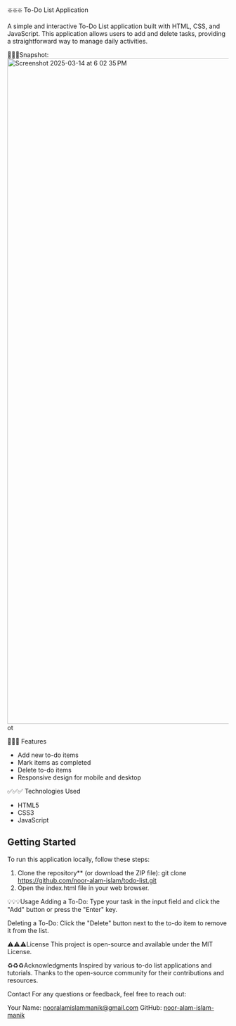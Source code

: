 ❇️❇️❇️ To-Do List Application

A simple and interactive To-Do List application built with HTML, CSS, and JavaScript. This application allows users to add and delete tasks, providing 
a straightforward way to manage daily activities.

📸📸📸Snapshot: 
<img width="1512" alt="Screenshot 2025-03-14 at 6 02 35 PM" src="https://github.com/user-attachments/assets/ae9db1ac-8fe1-48d0-969e-5ebf98a65462" />
ot


🔰🔰🔰 Features

- Add new to-do items
- Mark items as completed
- Delete to-do items
- Responsive design for mobile and desktop

✅✅✅ Technologies Used

- HTML5
- CSS3
- JavaScript

## Getting Started

To run this application locally, follow these steps:
1. Clone the repository** (or download the ZIP file):
   git clone https://github.com/noor-alam-islam/todo-list.git
2. Open the index.html file in your web browser.

💡💡💡Usage
Adding a To-Do:
Type your task in the input field and click the "Add" button or press the "Enter" key.

Deleting a To-Do:
Click the "Delete" button next to the to-do item to remove it from the list.

⚠️⚠️⚠️License
This project is open-source and available under the MIT License.

♻️♻️♻️Acknowledgments
Inspired by various to-do list applications and tutorials.
Thanks to the open-source community for their contributions and resources.

Contact
For any questions or feedback, feel free to reach out:

Your Name: nooralamislammanik@gmail.com
GitHub: [noor-alam-islam-manik](https://github.com/noor-alam-islam)
